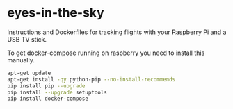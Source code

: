# eyes-in-the-sky

Instructions and Dockerfiles for tracking flights with your Raspberry Pi and a USB TV stick.


To get docker-compose running on raspberry you need to install this manually.

```bash
apt-get update
apt-get install -qy python-pip --no-install-recommends
pip install pip --upgrade
pip install --upgrade setuptools
pip install docker-compose
```
